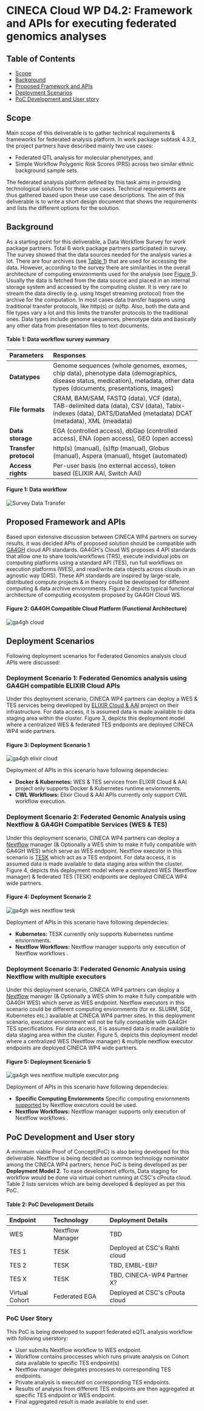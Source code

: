 # CINECA Cloud WP D4.2: Framework and APIs for executing federated genomics analyses

## Table of Contents
- [Scope](#scope)
- [Background](#background)
- [Proposed Framework and APIs](#proposed-framework-and-apis)
- [Deployment Scenarios](#deployment-scenarios)
- [PoC Development and User story](#poc-development-and-user-story)

## Scope
Main scope of this deliverable is to gather technical requirements & frameworks for federated analysis platform. In work package subtask 4.3.2, the project partners have described mainly two use cases: 
* Federated QTL analysis for molecular phenotypes, and 
* Simple Workflow Polygenic Risk Scores (PRS) across two similar ethnic background sample sets.

The federated analysis platform defined by this task aims in providing technological solutions for these use cases. Technical requirements are thus gathered based upon these use case descriptions. The aim of this deliverable is to write a short design document that shows the requirements and lists the different options for the solution. 

## Background

As a starting point for this deliverable, a Data Workflow Survey for work package partners. Total 6 work package partners participated in survey. The survey showed that the data sources needed for the analysis varies a lot. There are four archives (see [Table 1](#table-1:-data-workflow-survey-summary)) that are used for accessing the data. However, according to the survey there are similarities in the overall architecture of computing environments used for the analysis (see [Figure 1](#figure-1:-data-workflow)). Usually the data is fetched from the data source and placed in an internal  storage system and accessed by the computing cluster. It is very rare to stream the data directly (e.g. using htsget streaming protocol) from the archive for the computation. In most cases data transfer happens using traditional transfer protocols, like http(s) or (s)ftp. Also, both the data and file types vary a lot and this limits the transfer protocols to the traditional ones. Data types include genome sequences, phenotype data and basically any other data from presentation files to text documents.
#### Table 1: Data workflow survey summary

| Parameters | Responses  |
|:--------|:---|
| **Datatypes** | Genome sequences (whole genomes, exomes, chip data), phenotype data (demographics, disease status, medication), metadata, other data types (documents, presentations, images)  |
| **File formats**  | CRAM, BAM/SAM, FASTQ (data), VCF (data), TAB-delimited data (data), CSV (data), Tabix-indexes (data), DATS/DataMed (metadata) DCAT (metadata), XML (meadata)  |
| **Data storage**  | EGA (controlled access), dbGap (controlled access), ENA (open access), GEO (open access)  |
| **Transfer protocol**   |  http(s) (manual), (s)ftp (manual), Globus (manual), Aspera (manual), htsget (automated)  |
|  **Access rights**|  Per-user basis (no external access), token based (ELIXIR AAI, Switch AAI)  |
#### Figure 1: Data workflow
![Survey Data Transfer](../img/survey-data-transfer.png)

## Proposed Framework and APIs
Based upon extensive discussion between CINECA WP4 partners on survey results, it was decided APIs of proposed solution should be compatible with [GA4GH](https://www.ga4gh.org/) cloud API standards. GA4GH's Cloud WS proposes 4 API standards that allow one to share tools/workflows (TRS), execute individual jobs on computing platforms using a standard API (TES), run full workflows on execution platforms (WES), and read/write data objects across clouds in an agnostic way (DRS). These API standards are inspired by large-scale, distributed compute projects & in theory could be developed for different computing & data archive enviornments. Figure 2 depicts typical functional architecture of computing ecosystem proposed by GA4GH Cloud WS.
#### Figure 2: GA4GH Compatible Cloud Platform (Functional Architecture)
![ga4gh cloud](../img/ga4gh-cloud.png)

## Deployment Scenarios

Following deployment scenarios for Federated Genomics analysis cloud APIs were discussed:

### Deployment Scenario 1: Federated Genomics analysis using GA4GH compatible ELIXIR Cloud APIs
Under this deployment scenario, CINECA WP4 partners can deploy a WES & TES services being developed by [ELIXIR Cloud & AAI](https://elixir-europe.github.io/cloud/) project on their infrastructure. For data access, it is assumed data is made available to data staging area within the cluster. Figure 3, depicts this deployment model where a centralized WES & federated TES endpoints are deployed CINECA WP4 wide partners.
#### Figure 3: Deployment Scenario 1
![ga4gh elixir cloud](../img/ga4gh-elixir-cloud.png)

Deployment of APIs in this scenario have following dependecies:
* **Docker & Kubernetes:** WES & TES services from ELIXIR Cloud & AAI project only supports Docker & Kubernetes runtime enviornments.
* **CWL Workflows:** Elixir Cloud & AAI APIs currently only support CWL workflow execution.

### Deployment Scenario 2: Federated Genomic Analysis using Nextflow & GA4GH Compatible Services (WES & TES)
Under this deployment scenario, CINECA WP4 partners can deploy a [Nextflow](https://www.nextflow.io/) manager (& Optionally a WES shim to make it fully compatible with GA4GH WES) which serve as WES endpoint. Nextflow executor in this scenario is [TESK](https://github.com/EMBL-EBI-TSI/TESK) which act as a TES endpoint. For data access, it is assumed data is made available to data staging area within the cluster. Figure 4, depicts this deployment model where a centralized WES (Nextflow manager) & federated TES (TESK) endpoints are deployed CINECA WP4 wide partners.
#### Figure 4: Deployment Scenario 2
![ga4gh wes nextflow tesk](../img/ga4gh-wes-nextflow-tesk.png)

Deployment of APIs in this scenario have following dependecies:
* **Kubernetes:** TESK currently only supports Kubernetes runtime enviornments.
* **Nextflow Workflows:** Nextflow manager supports only execution of Nextflow workflows .

### Deployment Scenario 3: Federated Genomic Analysis using Nextflow with multiple executors
Under this deployment scenario, CINECA WP4 partners can deploy a [Nextflow](https://www.nextflow.io/) manager (& Optionally a WES shim to make it fully compatible with GA4GH WES) which serve as WES endpoint. Nextflow executors in this scenario could be different computing enviornments (for ex. SLURM, SGE, Kubernetes etc.) available at CINECA WP4 partner sites. In this deployment scenario, executor enviornment will not be fully compatible with GA4GH TES specifications. For data access, it is assumed data is made available to data staging area within the cluster. Figure 5, depicts this deployment model where a centralized WES (Nextflow manager) & multiple nextflow executor endpoints are deployed CINECA WP4 wide partners.
#### Figure 5: Deployment Scenario 5
![ga4gh wes nextflow multiple executor.png](../img/ga4gh-wes-nextflow-multiple-executor.png)

Deployment of APIs in this scenario have following dependecies:
* **Specific Computing Enviornments** Specific computing enviornments [supported](https://www.nextflow.io/docs/latest/executor.html) by Nextflow executors could be used.
* **Nextflow Workflows:** Nextflow manager supports only execution of Nextflow workflows .

## PoC Development and User story

A minimum viable Proof of Concept(PoC) is also being developed for this deliverable. Nextflow is being decided as common technology nominator among the CINECA WP4 partners, hence PoC is being developed as per **Deployment Model 2**. To ease development efforts, Data staging for workflow would be done via virtual cohort running at CSC's cPouta cloud. Table 2 lists services which are being developed & deployed as per this PoC.

#### Table 2: PoC Development Details

| Endpoint | Technology  | Deployment Details|
|:--------|:---|:---|
| WES | Nextflow Manager | TBD|
| TES 1 | TESK  | Deployed at CSC's Rahti cloud|
| TES 2 | TESK  | TBD, EMBL-EBI? |
| TES X | TESK  | TBD, CINECA-WP4 Partner X? |
| Virtual Cohort | Federated EGA  | Deployed at CSC's cPouta cloud|

### PoC User Story
This PoC is being developed to support federated eQTL analysis workflow with following userstory:
* User submits Nextflow workflow to WES endpoint. 
* Workflow contains proccesses which runs private analysis on Cohort data available to specific TES endpoint(s)
* Nextflow manager delegates processes to corresponding TES endpoints.
* Private analysis is executed on corresponding TES endpoints.
* Results of analysis from different TES endpoints are then aggregated at specific TES endpoint or WES endpoint.
* Final aggregated result is made available to end user.

